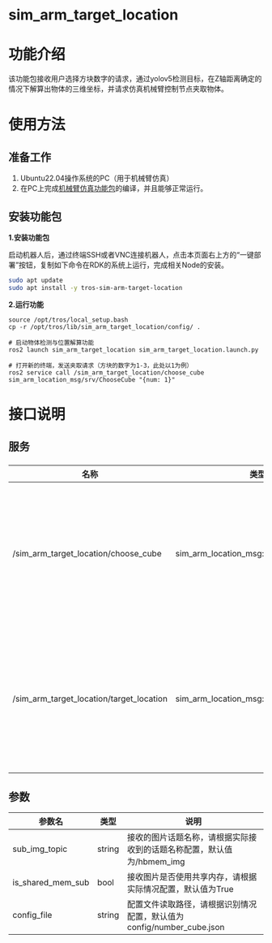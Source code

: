 # sim_arm_target_location

# 功能介绍

该功能包接收用户选择方块数字的请求，通过yolov5检测目标，在Z轴距离确定的情况下解算出物体的三维坐标，并请求仿真机械臂控制节点夹取物体。

# 使用方法

## 准备工作

1. Ubuntu22.04操作系统的PC（用于机械臂仿真）
2. 在PC上完成[机械臂仿真功能包](https://github.com/wunuo1/sim_arm_pickup_demo)的编译，并且能够正常运行。

## 安装功能包

**1.安装功能包**

启动机器人后，通过终端SSH或者VNC连接机器人，点击本页面右上方的“一键部署”按钮，复制如下命令在RDK的系统上运行，完成相关Node的安装。

```bash
sudo apt update
sudo apt install -y tros-sim-arm-target-location
```

**2.运行功能**

```shell
source /opt/tros/local_setup.bash
cp -r /opt/tros/lib/sim_arm_target_location/config/ .

# 启动物体检测与位置解算功能
ros2 launch sim_arm_target_location sim_arm_target_location.launch.py

# 打开新的终端，发送夹取请求（方块的数字为1-3，此处以1为例）
ros2 service call /sim_arm_target_location/choose_cube sim_arm_location_msg/srv/ChooseCube "{num: 1}"
```


# 接口说明

## 服务

### 

|名称  | 类型                                    | 说明            |
|------| -------------------------------------------| --------------------------------|
|/sim_arm_target_location/choose_cube |sim_arm_location_msg::srv::ChooseCube      | 用于用户选择想要拾取的方块号码。请求：uint16 num ；回复：bool success|
|/sim_arm_target_location/target_location |sim_arm_location_msg::srv::TargetLocation  | 目标的三维坐标。请求：float32 x, float32 y, float32 z  ；回复：bool success      |



## 参数

| 参数名                | 类型        | 说明                                              |
| --------------------- | ----------- | ------------------------------------------------ |
| sub_img_topic       | string |     接收的图片话题名称，请根据实际接收到的话题名称配置，默认值为/hbmem_img |
| is_shared_mem_sub   | bool | 接收图片是否使用共享内存，请根据实际情况配置，默认值为True |
| config_file | string | 配置文件读取路径，请根据识别情况配置，默认值为config/number_cube.json |
